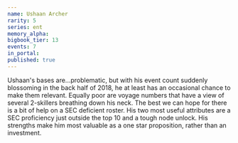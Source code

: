 ```yaml
---
name: Ushaan Archer
rarity: 5
series: ent
memory_alpha:
bigbook_tier: 13
events: 7
in_portal:
published: true
---
```


Ushaan's bases are...problematic, but with his event count suddenly blossoming in the back half of 2018, he at least has an occasional chance to make them relevant. Equally poor are voyage numbers that have a view of several 2-skillers breathing down his neck. The best we can hope for there is a bit of help on a SEC deficient roster. His two most useful attributes are a SEC proficiency just outside the top 10 and a tough node unlock. His strengths make him most valuable as a one star proposition, rather than an investment.
